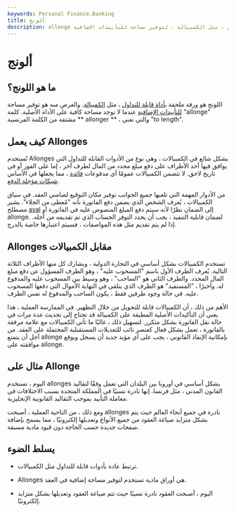 ```yaml
---
keywords: Personal Finance,Banking
title: ألونج
description: allonge عبارة عن ورقة ملحقة بأداة قابلة للتداول ، مثل الكمبيالة ، لتوفير مساحة للتأييدات الإضافية.
---
```


# ألونج
## ما هو اللونج؟

اللونج هو ورقة ملحقة [بأداة قابلة للتداول](/negotiable-instrument) ، مثل [الكمبيالة](/billofexchange). والغرض منه هو توفير مساحة [للتأييدات الإضافية](/endorsement) عندما لا توجد مساحة كافية على الأداة الأصلية. كلمة "allonge" مشتقة من الكلمة الفرنسية ** allonger ** ، والتي تعني "to length".

## كيف يعمل Allonges

تُستخدم Allonges بشكل شائع في الكمبيالات ، وهي نوع من الأدوات القابلة للتداول التي يوافق فيها أحد الأطراف على دفع مبلغ محدد من المال لطرف آخر ، إما على الفور أو في تاريخ لاحق. لا تتضمن الكمبيالات عمومًا أي مدفوعات [فائدة](/interest) ، مما يجعلها في الأساس [شيكات مؤجلة الدفع](/postdated).

من الأدوار المهمة التي تلعبها جميع الجوانب توفير مكان التوقيع لضامني العقد. في سياق الكمبيالات ، يُعرف الشخص الذي يضمن دفع الفاتورة بأنه "مُعطى من الجلاء". يشير مصطلح [aval](/aval) إلى الضمان نظرًا لأنه سيتم دفع المبلغ المنصوص عليه في الفاتورة أو allonge. لضمان قابلية التنفيذ ، يجب أن يحدد التوفر الحساب الذي تم تقديمه من أجله. إذا لم يتم تقديم مثل هذه المواصفات ، فسيتم اعتبارها خاصة بالدرج.

## Allonges مقابل الكمبيالات

تستخدم الكمبيالات بشكل أساسي في التجارة الدولية ، ويشارك كل منها الأطراف الثلاثة التالية. يُعرف الطرف الأول باسم "المسحوب عليه" ، وهو الطرف المسؤول عن دفع مبلغ المال المحدد. والطرف الثاني هو "الساحب" ، وهو وسيط بين المسحوب عليه والمدفوع له. وأخيرًا ، "المستفيد" هو الطرف الذي يتلقى في النهاية الأموال التي دفعها المسحوب عليه. في حالة وجود طرفين فقط ، يكون الساحب والمدفوع له نفس الطرف.

الأهم من ذلك ، أن الكمبيالات قابلة للتحويل من خلال التظهير. في الممارسة العملية ، هذا يعني أن التأكيدات الأصلية المطبقة على الكمبيالة قد تحتاج إلى تحديث عدة مرات في حالة نقل الفاتورة بشكل متكرر. لتسهيل ذلك ، غالبًا ما تأتي الكمبيالات مع علامة مرفقة بالفاتورة ، تعمل بشكل فعال كعنصر نائب للتعديلات المستقبلية المحتملة على العقد. من أجل أن يتمتع allonge بإمكانية الإنفاذ القانوني ، يجب على أي مؤيد جديد أن يسجل ويوقع موافقته على allonge.

## مثال على Allonge

اليوم ، تستخدم allonges بشكل أساسي في أوروبا بين البلدان التي تعمل وفقًا لتقاليد القانون المدني ، مثل فرنسا. إنها نادرة نسبيًا في المملكة المتحدة بسبب الاختلافات في معاملة التأييد بموجب التقاليد القانونية الإنجليزية.

ومع ذلك ، من الناحية العملية ، أصبحت allonges نادرة في جميع أنحاء العالم حيث يتم بشكل متزايد صياغة العقود من جميع الأنواع وتعديلها إلكترونيًا ، مما يسمح بإضافة صفحات جديدة حسب الحاجة دون قيود مادية مسبقة.

## يسلط الضوء

- ترتبط عادة بأدوات قابلة للتداول مثل الكمبيالات.

- Allonges هي أوراق مادية تستخدم لتوفير مساحة إضافية في العقد.

- اليوم ، أصبحت العقود نادرة نسبيًا حيث تتم صياغة العقود وتعديلها بشكل متزايد إلكترونيًا.

